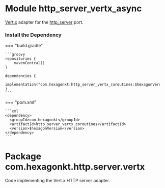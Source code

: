 
# Module http_server_vertx_async
[Vert.x] adapter for the [http_server] port.

[Vert.x]: https://vertx.io
[http_server]: /http_server

### Install the Dependency

=== "build.gradle"

    ```groovy
    repositories {
        mavenCentral()
    }

    dependencies {
      implementation("com.hexagonkt:http_server_vertx_coroutines:$hexagonVersion")
    }
    ```

=== "pom.xml"

    ```xml
    <dependency>
      <groupId>com.hexagonkt</groupId>
      <artifactId>http_server_vertx_coroutines</artifactId>
      <version>$hexagonVersion</version>
    </dependency>
    ```

# Package com.hexagonkt.http.server.vertx
Code implementing the Vert.x HTTP server adapter.
